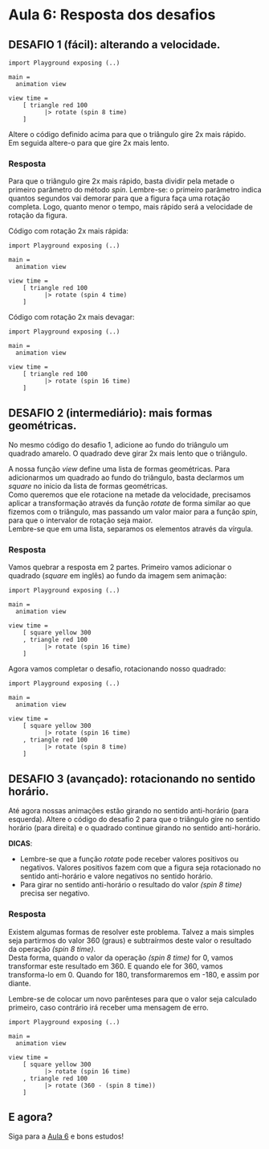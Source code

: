 # Aula 6: Resposta dos desafios

## DESAFIO 1 (fácil): alterando a velocidade.

```
import Playground exposing (..)

main =
  animation view

view time =
    [ triangle red 100
          |> rotate (spin 8 time)
    ]
```

Altere o código definido acima para que o triângulo gire 2x mais rápido.  
Em seguida altere-o para que gire 2x mais lento.

### Resposta

Para que o triângulo gire 2x mais rápido, basta dividir pela
metade o primeiro parâmetro do método *spin*. Lembre-se: o primeiro
parâmetro indica quantos segundos vai demorar para que a figura
faça uma rotação completa. Logo, quanto menor o tempo, mais rápido
será a velocidade de rotação da figura.

Código com rotação 2x mais rápida:

```
import Playground exposing (..)

main =
  animation view

view time =
    [ triangle red 100
          |> rotate (spin 4 time)
    ]
```

Código com rotação 2x mais devagar:

```
import Playground exposing (..)

main =
  animation view

view time =
    [ triangle red 100
          |> rotate (spin 16 time)
    ]
```

## DESAFIO 2 (intermediário): mais formas geométricas.

No mesmo código do desafio 1, adicione ao fundo do triângulo um
quadrado amarelo. O quadrado deve girar 2x mais lento que o triângulo.

A nossa função *view* define uma lista de formas geométricas.
Para adicionarmos um quadrado ao fundo do triângulo, basta
declarmos um *square* no inicio da lista de formas geométricas.  
Como queremos que ele rotacione na metade da velocidade, precisamos
aplicar a transformação através da função *rotate* de forma similar
ao que fizemos com o triângulo, mas passando um valor maior para a
função *spin*, para que o intervalor de rotação seja maior.  
Lembre-se que em uma lista, separamos os elementos através da vírgula.

### Resposta

Vamos quebrar a resposta em 2 partes. Primeiro vamos adicionar o
quadrado (*square* em inglês) ao fundo da imagem sem animação:

```
import Playground exposing (..)

main =
  animation view

view time =
    [ square yellow 300
    , triangle red 100
          |> rotate (spin 16 time)
    ]
```

Agora vamos completar o desafio, rotacionando nosso quadrado:

```
import Playground exposing (..)

main =
  animation view

view time =
    [ square yellow 300
          |> rotate (spin 16 time)
    , triangle red 100
          |> rotate (spin 8 time)
    ]
```

## DESAFIO 3 (avançado): rotacionando no sentido horário.

Até agora nossas animações estão girando no sentido anti-horário
(para esquerda). Altere o código do desafio 2 para que o triângulo 
gire no sentido horário (para direita) e o quadrado continue
girando no sentido anti-horário.

__DICAS__: 
  - Lembre-se que a função *rotate* pode receber valores positivos
  ou negativos. Valores positivos fazem com que a figura seja rotacionado
  no sentido anti-horário e valore negativos no sentido horário.  
  - Para girar no sentido anti-horário o resultado do valor *(spin 8 time)* 
  precisa ser negativo.

### Resposta

Existem algumas formas de resolver este problema. Talvez a mais simples
seja partirmos do valor 360 (graus) e subtraírmos deste valor o resultado
da operação *(spin 8 time)*.  
Desta forma, quando o valor da operação *(spin 8 time)* for 0, vamos transformar
este resultado em 360. E quando ele for 360, vamos transforma-lo em 0.
Quando for 180, transformaremos em -180, e assim por diante.  

Lembre-se de colocar um novo parênteses para que o valor seja calculado primeiro,
caso contrário irá receber uma mensagem de erro.

```
import Playground exposing (..)

main =
  animation view

view time =
    [ square yellow 300
          |> rotate (spin 16 time)
    , triangle red 100
          |> rotate (360 - (spin 8 time))
    ]
```

## E agora?

Siga para a [Aula 6](/aula_6.html) e bons estudos!
